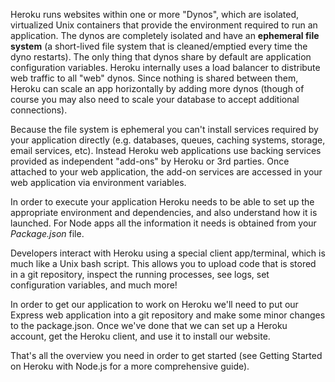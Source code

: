 Heroku runs websites within one or more "Dynos", which are isolated, virtualized Unix containers that provide the environment required to run an application. The dynos are completely isolated and have an **ephemeral file system** (a short-lived file system that is cleaned/emptied every time the dyno restarts). The only thing that dynos share by default are application configuration variables. Heroku internally uses a load balancer to distribute web traffic to all "web" dynos. Since nothing is shared between them, Heroku can scale an app horizontally by adding more dynos (though of course you may also need to scale your database to accept additional connections).

Because the file system is ephemeral you can't install services required by your application directly (e.g. databases, queues, caching systems, storage, email services, etc). Instead Heroku web applications use backing services provided as independent "add-ons" by Heroku or 3rd parties. Once attached to your web application, the add-on services are accessed in your web application via environment variables.

In order to execute your application Heroku needs to be able to set up the appropriate environment and dependencies, and also understand how it is launched. For Node apps all the information it needs is obtained from your _Package.json_ file.

Developers interact with Heroku using a special client app/terminal, which is much like a Unix bash script. This allows you to upload code that is stored in a git repository, inspect the running processes, see logs, set configuration variables, and much more!

In order to get our application to work on Heroku we'll need to put our Express web application into a git repository and make some minor changes to the package.json. Once we've done that we can set up a Heroku account, get the Heroku client, and use it to install our website.

That's all the overview you need in order to get started (see Getting Started on Heroku with Node.js for a more comprehensive guide).
